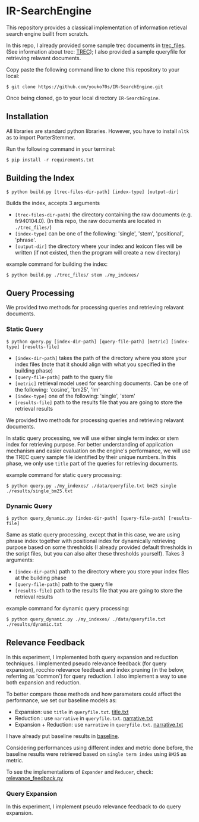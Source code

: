 # IR-SearchEngine
This repository provides a classical implementation of information retieval search engine buillt from scratch. 

In this repo, I already provided some sample trec documents in [trec_files](https://github.com/youko70s/IR-SearchEngine/tree/master/trec_files). (See information about trec: [TREC](https://trec.nist.gov/)); I also provided a sample queryfile for retrieving relavant documents.

Copy paste the following command line to clone this repository to your local:

    $ git clone https://github.com/youko70s/IR-SearchEngine.git

Once being cloned, go to your local directory `IR-SearchEngine`.

## Installation

All libraries are standard python libraries. However, you have to install `nltk` as to import PorterStemmer. 


Run the following command in your terminal:

    $ pip install -r requirements.txt


## Building the Index 

    $ python build.py [trec-files-dir-path] [index-type] [output-dir]

Builds the index, accepts 3 arguments

* `[trec-files-dir-path]` the directory containing the raw documents (e.g. fr940104.0). (In this repo, the raw documents are located in `./trec_files/`)
* `[index-type]` can be one of the following: 'single', 'stem', 'positional', 'phrase'.
* `[output-dir]` the directory where your index and lexicon files will be written (if not existed, then the program will create a new directory)

example command for building the index:

    $ python build.py ./trec_files/ stem ./my_indexes/

## Query Processing

We provided two methods for processing queries and retrieving relavant documents. 

### Static Query


    $ python query.py [index-dir-path] [query-file-path] [metric] [index-type] [results-file]

* `[index-dir-path]` takes the path of the directory where you store your index files (note that it should align with what you specified in the building phase)
* `[query-file-path]` path to the query file
* `[metric]` retrieval model used for searching documents. Can be one of the following: 'cosine', 'bm25', 'lm'
* `[index-type]` one of the following: 'single', 'stem'
* `[results-file]` path to the results file that you are going to store the retrieval results

We provided two methods for processing queries and retrieving relavant documents. 

In static query processing, we will use either single term index or stem index for retrieving purpose. For better understanding of application mechanism and easier evaluation on the engine's performance, we will use the TREC query sample file identified by their unique numbers. In this phase, we only use `title` part of the queries for retrieving documents. 

example command for static query processing:

    $ python query.py ./my_indexes/ ./data/queryfile.txt bm25 single ./results/single_bm25.txt

### Dynamic Query

    $ python query_dynamic.py [index-dir-path] [query-file-path] [results-file]

Same as static query processing, except that in this case, we are using phrase index together with positional index for dynamically retrieving purpose based on some thresholds (I already provided default thresholds in the script files, but you can also alter these thresholds yourself). Takes 3 arguments:

* `[index-dir-path]` path to the directory where you store your index files at the building phase
* `[query-file-path]` path to the query file
* `[results-file]` path to the results file that you are going to store the retrieval results

example command for dynamic query processing:

    $ python query_dynamic.py ./my_indexes/ ./data/queryfile.txt ./results/dynamic.txt

## Relevance Feedback

In this experiment, I implemented both query expansion and reduction techniques. I implemented pseudo relevance feedback (for query expansion), rocchio relevance feedback and index pruning (in the below, referring as 'common') for query reduction. I also implement a way to use both expansion and reduction. 

To better compare those methods and how parameters could affect the performance, we set our baseline models as:

* Expansion: use `title` in `queryfile.txt`. [title.txt](https://github.com/youko70s/IR-SearchEngine/blob/master/baseline/title.txt)
* Reduction : use `narrative` in `queryfile.txt`. [narrative.txt](https://github.com/youko70s/IR-SearchEngine/blob/master/baseline/narrative.txt)
* Expansion + Reduction: use `narrative` in `queryfile.txt`. [narrative.txt](https://github.com/youko70s/IR-SearchEngine/blob/master/baseline/narrative.txt)

I have already put baseline results in [baseline](https://github.com/youko70s/IR-SearchEngine/tree/master/baseline). 

Considering performances using different index and metric done before, the baseline results were retrieved based on `single term index` using `BM25` as metric. 

To see the implementations of `Expander` and `Reducer`, check: [relevance_feedback.py](https://github.com/youko70s/IR-SearchEngine/blob/master/relevance_feedback.py)

### Query Expansion 

In this experiment, I implement pseudo relevance feedback to do query expansion. 
